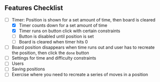 ## Features Checklist
- [ ] Timer: Position is shown for a set amount of time, then board is cleared
  - [x] Timer counts down for a set amount of time
  - [x] Timer runs on button click with certain constraints
  - [ ] Button is disabled until position is set
  - [ ] Board is cleared when timer hits 0
- [ ] Board position disappears when time runs out and user has to recreate the position, then click the `done` button
- [ ] Settings for time and difficulty constraints
- [ ] Users
- [ ] Saving positions
- [ ] Exercise where you need to recreate a series of moves in a position

